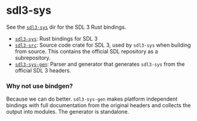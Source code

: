 # sdl3-sys

See the [`sdl3-sys`](sdl3-sys) dir for the SDL 3 Rust bindings.

- [`sdl3-sys`](sdl3-sys): Rust bindings for SDL 3
- [`sdl3-src`](sdl3-src): Source code crate for SDL 3, used by `sdl3-sys` when building from source.
  This contains the official SDL repository as a subrepository.
- [`sdl3-sys-gen`](sdl3-sys-gen): Parser and generator that generates `sdl3-sys` from the official SDL 3 headers.

### Why not use bindgen?

Because we can do better. `sdl3-sys-gen` makes platform independent bindings with full documentation
from the original headers and collects the output into modules. The generator is standalone.
